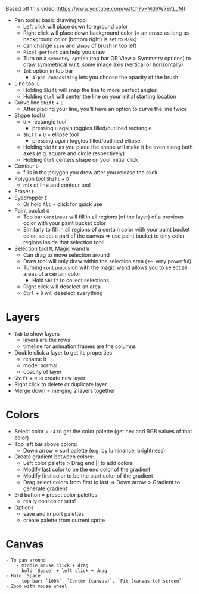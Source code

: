Based off this video (https://www.youtube.com/watch?v=Md6W79jtLJM)

- Pen tool `B`: basic drawing tool
    - Left click will place down foreground color
    - Right click will place down background color (= an erase as long as background color (bottom right) is set to `Mask`)
    - can change `size` and `shape` of brush in top left
    - `Pixel-perfect` can help you draw 
    - Turn on a `symmetry option` (top bar OR View > Symmetry options) to draw symmetrical w.r.t. some image axis (vertical or horizontally)
    - `Ink` option in top bar
        - `Alpha compositing` lets you choose the opacity of the brush
- Line tool `L`
    - Holding `Shift` will snap the line to more perfect angles
    - Holding `Ctrl` will center the line on your initial starting location
- Curve line `Shift` + `L`
    - After placing your line, you'll have an option to curve the line twice
- Shape tool `U`
    - `U` = rectangle tool 
        - pressing `U` again toggles filled/outlined rectangle
    - `Shift` + `U` = ellipse tool
        - pressing again toggles filled/outlined ellipse
    - Holding `Shift` as you place the shape will make it be even along both axes (e.g. square and circle respectively)
    - Holding `Ctrl` centers shape on your initial click
- Contour `D`
    - fills in the polygon you drew after you release the click 
- Polygon tool `Shift` + `D`
    - mix of line and contour tool
- Eraser `E`
- Eyedropper `I`
    - Or hold `Alt` + click for quick use
- Paint bucket `G`
    - Top bar `Continous` will fill in all regions (of the layer) of a previous color with your paint bucket color
    - Similarly to fill in all regions of a certain color with your paint bucket color, select a part of the canvas => use paint bucket to only color regions inside that selection tool!
- Selection tool `M`, Magic wand `W`
    - Can drag to move selection around 
    - Draw tool will only draw within the selection area (<-- very powerful)
    - Turning `continuous` on with the magic wand allows you to select all areas of a certain color
        - Hold `Shift` to collect selections
    - Right click will deselect an area
    - `Ctrl` + `D` will deselect everything

# Layers
- `Tab` to show layers
    - layers are the rows
    - timeline for animation frames are the columns
- Double click a layer to get its properties
    - rename it 
    - mode: normal 
    - opacity of layer
- `Shift` + `N` to create new layer
- Right click to delete or duplicate layer
- Merge down = merging 2 layers together

# Colors
- Select color + `F4` to get the color palette (get hex and RGB values of that color)
- Top left bar above colors:
    - Down arrow = sort palette (e.g. by luminance, brightness)
- Create gradient between colors:
    - Left color palette > Drag end || to add colors
    - Modify last color to be the end color of the gradient
    - Modify first color to be the start color of the gradient
    - Drag select colors from first to last => Down arrow > Gradient to generate gradient
- 3rd button = preset color palettes
    - really cool color sets!
- Options
    - save and import palettes
    - create palette from current sprite

# Canvas
    - To pan around
        - middle mouse click + drag
        - hold `Space` + left click + drag 
    - Hold `Space`
        - top bar: `100%`, `Center (canvas)`, `Fit (canvas to) screen`
    - Zoom with mouse wheel
